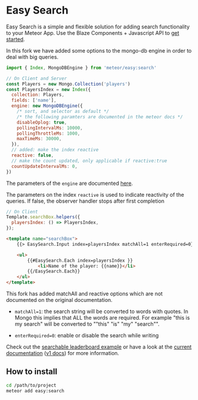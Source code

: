 Easy Search 
=====================

Easy Search is a simple and flexible solution for adding search functionality to your Meteor App. Use the Blaze Components + Javascript API to [get started](http://matteodem.github.io/meteor-easy-search/getting-started).

In this fork we have added some options to the mongo-db engine in order to deal with big queries.

```javascript
import { Index, MongoDBEngine } from 'meteor/easy:search'

// On Client and Server
const Players = new Mongo.Collection('players')
const PlayersIndex = new Index({
  collection: Players,
  fields: ['name'],
  engine: new MongoDBEngine({
    /* sort, and selector as default */
    /* the following paramters are documented in the meteor docs */
    disableOplog: true,
    pollingIntervalMs: 10000,
    pollingThrottleMs: 1000,
    maxTimeMs: 30000,
  }),
  // added: make the index reactive
  reactive: false,
  // make the count updated, only applicable if reactive:true
  countUpdateIntervalMs: 0,
})
```

The parameters of the `engine` are documented
[here](https://docs.meteor.com/api/collections.html#Mongo-Collection-find).

The parameters on the index `reactive` is used to indicate reactivity of the queries. If false, the observer handler stops after first completion


```javascript
// On Client
Template.searchBox.helpers({
  playersIndex: () => PlayersIndex,
});
```

```html
<template name="searchBox">
    {{> EasySearch.Input index=playersIndex matchAll=1 enterRequired=0}}

    <ul>
        {{#EasySearch.Each index=playersIndex }}
            <li>Name of the player: {{name}}</li>
        {{/EasySearch.Each}}
    </ul>
</template>
```

This fork has added matchAll and reactive options which are not documented on
the original documentation.

* `matchAll=1`: the search string will be converted to words with quotes. In Mongo
this implies that ALL the words are required. For example "this is my search"
will be converted to ""this" "is" "my" "search"".

* `enterRequired=0`: enable or disable the search while writing

Check out the [searchable leaderboard example](https://github.com/matteodem/easy-search-leaderboard) or have a look at the [current documentation](http://matteodem.github.io/meteor-easy-search/) ([v1 docs](https://github.com/matteodem/meteor-easy-search/tree/gh-pages/_v1docs)) for more information.

## How to install

```sh
cd /path/to/project
meteor add easy:search
```

